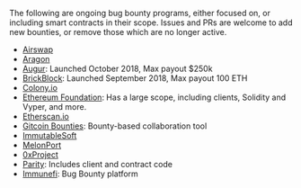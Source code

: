 
The following are ongoing bug bounty programs, either focused on, or including smart contracts in their scope. Issues and PRs are welcome to add new bounties, or remove those which are no longer active.

* [Airswap](https://medium.com/fluidity/smart-contracts-and-bug-bounty-ad75733eb53f)
* [Aragon](https://wiki.aragon.org/association/security/#smart-contract-bug-bounty)
* [Augur](https://www.augur.net/bounty/): Launched October 2018, Max payout $250k
* [BrickBlock](https://blog.brickblock.io/join-the-brickblock-bug-bounty-program-7b431f2bcc02): Launched September 2018, Max payout 100 ETH
* [Colony.io](https://blog.colony.io/announcing-the-colony-network-bug-bounty-f44cabaca9a3/)
* [Ethereum Foundation](https://bounty.ethereum.org/#bounty-scope): Has a large scope, including clients, Solidity and Vyper, and more.
* [Etherscan.io](https://etherscan.io/bugbounty)
* [Gitcoin Bounties](https://gitcoin.co/explorer): Bounty-based collaboration tool
* [ImmutableSoft](https://immutablesoft.github.io/ImmutableEcosystem/)
* [MelonPort](https://melonprotocol.com/docs/protocol-security/)
* [0xProject](https://0x.org/docs/guides/bug-bounty-program#rewards)
* [Parity](https://www.parity.io/bug-bounty/): Includes client and contract code
* [Immunefi](https://immunefi.com/): Bug Bounty platform 

